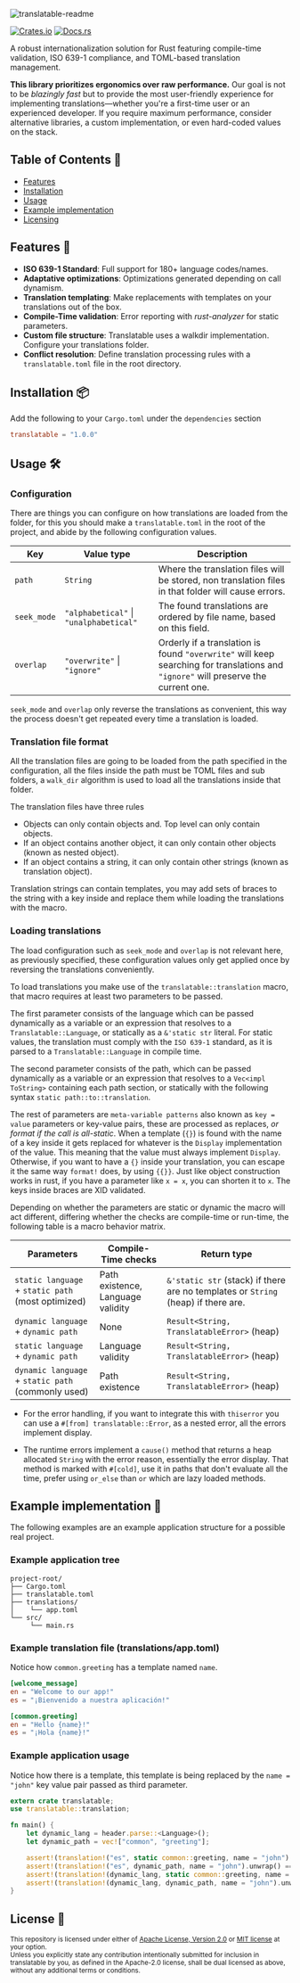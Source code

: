 ![translatable-readme](https://github.com/user-attachments/assets/4994514f-bbcc-48ea-a086-32e684adcd3a)

[![Crates.io](https://img.shields.io/crates/v/translatable)](https://crates.io/crates/translatable)
[![Docs.rs](https://docs.rs/translatable/badge.svg)](https://docs.rs/translatable)

A robust internationalization solution for Rust featuring compile-time validation, ISO 639-1 compliance, and TOML-based translation management.

**This library prioritizes ergonomics over raw performance.**
Our goal is not to be *blazingly fast* but to provide the most user-friendly experience for implementing translations—whether you're a first-time user or an experienced developer. If you require maximum performance, consider alternative libraries, a custom implementation, or even hard-coded values on the stack.

## Table of Contents 📖

- [Features](#features-)
- [Installation](#installation-)
- [Usage](#usage-%EF%B8%8F)
- [Example implementation](#example-implementation-)
- [Licensing](#license-)

## Features 🚀

- **ISO 639-1 Standard**: Full support for 180+ language codes/names.
- **Adaptative optimizations**: Optimizations generated depending on call dynamism.
- **Translation templating**: Make replacements with templates on your translations out of the box.
- **Compile-Time validation**: Error reporting with *rust-analyzer* for static parameters.
- **Custom file structure**: Translatable uses a walkdir implementation. Configure your translations folder.
- **Conflict resolution**: Define translation processing rules with a `translatable.toml` file in the root directory.

## Installation 📦

Add the following to your `Cargo.toml` under the `dependencies` section

```toml
translatable = "1.0.0"
```

## Usage 🛠️

### Configuration

There are things you can configure on how translations are loaded from the folder, for this
you should make a `translatable.toml` in the root of the project, and abide by the following
configuration values.

| Key       | Value type                         | Description                                                                                                                    |
|-----------|------------------------------------|--------------------------------------------------------------------------------------------------------------------------------|
| `path`      | `String`                             | Where the translation files will be stored, non translation files in that folder will cause errors.                            |
| `seek_mode` | `"alphabetical"` \| `"unalphabetical"` | The found translations are ordered by file name, based on this field.                                                          |
| `overlap`   | `"overwrite"` \| `"ignore"`            | Orderly if a translation is found `"overwrite"` will keep searching for translations and `"ignore"` will preserve the current one. |

`seek_mode` and `overlap` only reverse the translations as convenient, this way the process
doesn't get repeated every time a translation is loaded.

### Translation file format

All the translation files are going to be loaded from the path specified in the configuration,
all the files inside the path must be TOML files and sub folders, a `walk_dir` algorithm is used
to load all the translations inside that folder.

The translation files have three rules
- Objects can only contain objects and. Top level can only contain objects.
- If an object contains another object, it can only contain other objects (known as nested object).
- If an object contains a string, it can only contain other strings (known as translation object).

Translation strings can contain templates, you may add sets of braces to the string with a key inside
and replace them while loading the translations with the macro.

### Loading translations

The load configuration such as `seek_mode` and `overlap` is not relevant here, as previously
specified, these configuration values only get applied once by reversing the translations conveniently.

To load translations you make use of the `translatable::translation` macro, that macro requires at least two
parameters to be passed.

The first parameter consists of the language which can be passed dynamically as a variable or an expression
that resolves to a `Translatable::Language`, or statically as a `&'static str` literal. For static values, the translation must comply with the `ISO 639-1` standard, as it is parsed to a `Translatable::Language` in compile time.

The second parameter consists of the path, which can be passed dynamically as a variable or an expression
that resolves to a `Vec<impl ToString>` containing each path section, or statically with the following
syntax `static path::to::translation`.

The rest of parameters are `meta-variable patterns` also known as `key = value` parameters or key-value pairs,
these are processed as replaces, *or format if the call is all-static*. When a template (`{}`) is found with
the name of a key inside it gets replaced for whatever is the `Display` implementation of the value. This meaning
that the value must always implement `Display`. Otherwise, if you want to have a `{}` inside your translation,
you can escape it the same way `format!` does, by using `{{}}`. Just like object construction works in rust, if
you have a parameter like `x = x`, you can shorten it to `x`. The keys inside braces are XID validated.

Depending on whether the parameters are static or dynamic the macro will act different, differing whether
the checks are compile-time or run-time, the following table is a macro behavior matrix.

| Parameters                                         | Compile-Time checks                                      | Return type                                                                       |
|----------------------------------------------------|----------------------------------------------------------|-----------------------------------------------------------------------------------|
| `static language` + `static path` (most optimized) | Path existence, Language validity                        | `&'static str` (stack) if there are no templates or `String` (heap) if there are. |
| `dynamic language` + `dynamic path`                | None                                                     | `Result<String, TranslatableError>` (heap)                                        |
| `static language` + `dynamic path`                 | Language validity                                        | `Result<String, TranslatableError>` (heap)                                        |
| `dynamic language` + `static path` (commonly used) | Path existence                                           | `Result<String, TranslatableError>` (heap)                                        |

- For the error handling, if you want to integrate this with `thiserror` you can use a `#[from] translatable::Error`,
as a nested error, all the errors implement display.

- The runtime errors implement a `cause()` method that returns a heap allocated `String` with the error reason, essentially the error display. That method is marked with `#[cold]`, use it in paths that don't evaluate all the time,
prefer using `or_else` than `or` which are lazy loaded methods.

## Example implementation 📂

The following examples are an example application structure for a possible
real project.

### Example application tree

```plain
project-root/
├── Cargo.toml
├── translatable.toml
├── translations/
│    └── app.toml
└── src/
     └── main.rs
```

### Example translation file (translations/app.toml)

Notice how `common.greeting` has a template named `name`.

```toml
[welcome_message]
en = "Welcome to our app!"
es = "¡Bienvenido a nuestra aplicación!"

[common.greeting]
en = "Hello {name}!"
es = "¡Hola {name}!"
```

### Example application usage

Notice how there is a template, this template is being replaced by the
`name = "john"` key value pair passed as third parameter.

```rust
extern crate translatable;
use translatable::translation;

fn main() {
    let dynamic_lang = header.parse::<Language>();
    let dynamic_path = vec!["common", "greeting"];

    assert!(translation!("es", static common::greeting, name = "john") == "¡Hola john!");
    assert!(translation!("es", dynamic_path, name = "john").unwrap() == "¡Hola john!".into());
    assert!(translation!(dynamic_lang, static common::greeting, name = "john").unwrap() == "¡Hola john!".into());
    assert!(translation!(dynamic_lang, dynamic_path, name = "john").unwrap() == "¡Hola john!".into());
}
```

## License 📜

<sup>
This repository is licensed under either of <a href="LICENSE-APACHE">Apache License, Version 2.0</a>
or <a href="LICENSE-MIT">MIT license</a> at your option.
</sup>
<br>
<sub>
Unless you explicitly state any contribution intentionally submitted
for inclusion in translatable by you, as defined in the Apache-2.0 license, shall be
dual licensed as above, without any additional terms or conditions.
</sub>
